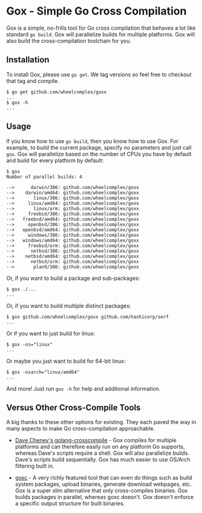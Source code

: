 # Gox - Simple Go Cross Compilation

Gox is a simple, no-frills tool for Go cross compilation that behaves a
lot like standard `go build`. Gox will parallelize builds for multiple
platforms. Gox will also build the cross-compilation toolchain for you.

## Installation

To install Gox, please use `go get`. We tag versions so feel free to
checkout that tag and compile.

```
$ go get github.com/wheelcomplex/goxx
...
$ gox -h
...
```

## Usage

If you know how to use `go build`, then you know how to use Gox. For
example, to build the current package, specify no parameters and just
call `gox`. Gox will parallelize based on the number of CPUs you have
by default and build for every platform by default:

```
$ gox
Number of parallel builds: 4

-->      darwin/386: github.com/wheelcomplex/goxx
-->    darwin/amd64: github.com/wheelcomplex/goxx
-->       linux/386: github.com/wheelcomplex/goxx
-->     linux/amd64: github.com/wheelcomplex/goxx
-->       linux/arm: github.com/wheelcomplex/goxx
-->     freebsd/386: github.com/wheelcomplex/goxx
-->   freebsd/amd64: github.com/wheelcomplex/goxx
-->     openbsd/386: github.com/wheelcomplex/goxx
-->   openbsd/amd64: github.com/wheelcomplex/goxx
-->     windows/386: github.com/wheelcomplex/goxx
-->   windows/amd64: github.com/wheelcomplex/goxx
-->     freebsd/arm: github.com/wheelcomplex/goxx
-->      netbsd/386: github.com/wheelcomplex/goxx
-->    netbsd/amd64: github.com/wheelcomplex/goxx
-->      netbsd/arm: github.com/wheelcomplex/goxx
-->       plan9/386: github.com/wheelcomplex/goxx
```

Or, if you want to build a package and sub-packages:

```
$ gox ./...
...
```

Or, if you want to build multiple distinct packages:

```
$ gox github.com/wheelcomplex/goxx github.com/hashicorp/serf
...
```

Or if you want to just build for linux:

```
$ gox -os="linux"
...
```

Or maybe you just want to build for 64-bit linux:

```
$ gox -osarch="linux/amd64"
...
```

And more! Just run `gox -h` for help and additional information.

## Versus Other Cross-Compile Tools

A big thanks to these other options for existing. They each paved the
way in many aspects to make Go cross-compilation approachable.

* [Dave Cheney's golang-crosscompile](https://github.com/davecheney/golang-crosscompile) -
  Gox compiles for multiple platforms and can therefore easily run on
  any platform Go supports, whereas Dave's scripts require a shell. Gox
  will also parallelize builds. Dave's scripts build sequentially. Gox has
  much easier to use OS/Arch filtering built in.

* [goxc](https://github.com/laher/goxc) -
  A very richly featured tool that can even do things such as build system
  packages, upload binaries, generate download webpages, etc. Gox is a
  super slim alternative that only cross-compiles binaries. Gox builds packages in parallel, whereas
  goxc doesn't. Gox doesn't enforce a specific output structure for built
  binaries.

